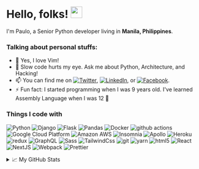 # Hello, folks! <img src="https://raw.githubusercontent.com/MartinHeinz/MartinHeinz/master/wave.gif" width="30px">
I'm Paulo, a Senior Python developer living in <b>Manila, Philippines</b>.

### Talking about personal stuffs:
- 🔭 Yes, I love Vim! 
- 💬 Slow code hurts my eye. Ask me about Python, Architecture, and Hacking!
- 📫 You can find me on [![Twitter][1.2]][1], [![LinkedIn][2.2]][2], or [![Facebook][3.2]][3].
- ⚡ Fun fact: I started programming when I was 9 years old. I've learned Assembly Language when I was 12 🤪

<h3>Things I code with</h3>
<p>
  
  <img alt="Python" src="https://img.shields.io/badge/-Python-46a2f1?style=flat-square&logo=python&logoColor=white" />
  <img alt="Django" src="https://img.shields.io/badge/-Django-46a2f1?style=flat-square&logo=django&logoColor=white" />
  <img alt="Flask" src="https://img.shields.io/badge/-Flask-46a2f1?style=flat-square&logo=flask&logoColor=white" />
  <img alt="Pandas" src="https://img.shields.io/badge/-Pandas-46a2f1?style=flat-square&logo=pandas&logoColor=white" />
  <img alt="Docker" src="https://img.shields.io/badge/-Docker-46a2f1?style=flat-square&logo=docker&logoColor=white" />
  <img alt="github actions" src="https://img.shields.io/badge/-Github_Actions-2088FF?style=flat-square&logo=github-actions&logoColor=white" />
  <img alt="Google Cloud Platform" src="https://img.shields.io/badge/-Google_Cloud_Platform-1a73e8?style=flat-square&logo=google-cloud&logoColor=white" />
  <img alt="Amazon AWS" src="https://img.shields.io/badge/-AWS-5849BE?style=flat-square&logo=amazon-aws&logoColor=white" />
  <img alt="Insomnia" src="https://img.shields.io/badge/-Insomnia-5849BE?style=flat-square&logo=insomnia&logoColor=white" />
  <img alt="Apollo" src="https://img.shields.io/badge/-Apollo%20GraphQL-311C87?style=flat-square&logo=apollo-graphql&logoColor=white" />
  <img alt="Heroku" src="https://img.shields.io/badge/-Heroku-430098?style=flat-square&logo=heroku&logoColor=white" />
  <img alt="redux" src="https://img.shields.io/badge/-Redux-764ABC?style=flat-square&logo=redux&logoColor=white" />
  <img alt="GraphQL" src="https://img.shields.io/badge/-GraphQL-E10098?style=flat-square&logo=graphql&logoColor=white" />
  <img alt="Sass" src="https://img.shields.io/badge/-Sass-CC6699?style=flat-square&logo=sass&logoColor=white" />
  <img alt="TailwindCss" src="https://img.shields.io/badge/-TailwindCss-CC6699?style=flat-square&logo=tailwindcss&logoColor=white" />
  <img alt="git" src="https://img.shields.io/badge/-Git-F05032?style=flat-square&logo=git&logoColor=white" />

  <img alt="yarn" src="https://img.shields.io/badge/-yarn-CB3837?style=flat-square&logo=yarn&logoColor=white" />
  <img alt="html5" src="https://img.shields.io/badge/-HTML5-E34F26?style=flat-square&logo=html5&logoColor=white" />
  <img alt="React" src="https://img.shields.io/badge/-React-45b8d8?style=flat-square&logo=react&logoColor=white" />
  <img alt="NextJS" src="https://img.shields.io/badge/-NextJS-ea2845?style=flat-square&logo=nextjs&logoColor=white" />
  <img alt="Webpack" src="https://img.shields.io/badge/-Webpack-8DD6F9?style=flat-square&logo=webpack&logoColor=white" /> 
  <img alt="Prettier" src="https://img.shields.io/badge/-Prettier-F7B93E?style=flat-square&logo=prettier&logoColor=white" />
</p>

<!-- Icons -->

[1.2]: http://i.imgur.com/wWzX9uB.png (twitter icon without padding)
[2.2]: https://raw.githubusercontent.com/MartinHeinz/MartinHeinz/master/linkedin-3-16.png (LinkedIn icon without padding)
[3.2]: https://raw.githubusercontent.com/carlsednaoui/gitsocial/master/assets/icons%20without%20padding/facebook.png
<!-- Links to your social media accounts -->

[1]: https://twitter.com/psdon7/
[2]: https://www.linkedin.com/in/paulo-sairel-don-68163713a/
[3]: https://fb.com/paulosaireld0n/

<details>
<summary>📈 My GitHub Stats</summary>
  
![Paulo's github stats](https://github-readme-stats.vercel.app/api?username=psdon&count_private=true&how_icons=true&theme=gruvbox&hide=prs,stars)

[![Top Langs](https://github-readme-stats.vercel.app/api/top-langs/?username=psdon&count_private=true&how_icons=true&theme=gruvbox&layout=compact)](https://github.com/psdon)
</details>

